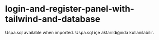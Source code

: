 # login-and-register-panel-with-tailwind-and-database
Uspa.sql available when imported.
Uspa.sql içe aktarıldığında kullanılabilir.
